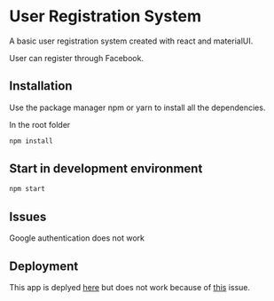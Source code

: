 # User Registration System

A basic user registration system created with react and materialUI.

User can register through Facebook.

## Installation

Use the package manager npm or yarn to install all the dependencies.

In the root folder

```bash
npm install
```

## Start in development environment

```bash
npm start
```
## Issues

Google authentication does not work

## Deployment

This app is deplyed [here](https://register-f9wm6mzkw.vercel.app/) but does not work because of [this](https://github.com/facebook/create-react-app/issues/8687) issue.
